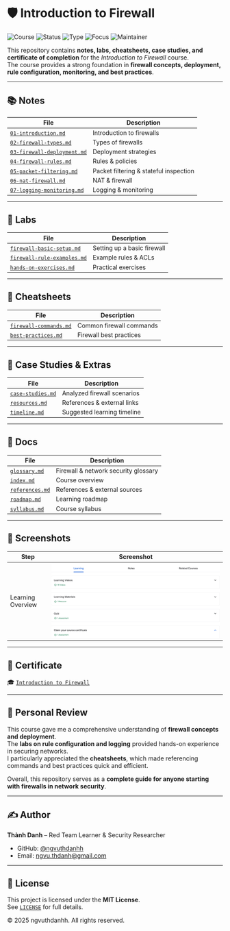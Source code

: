 # 🛡️ Introduction to Firewall  

![Course](https://img.shields.io/badge/Firewall-Introduction-darkblue?style=flat-square&logo=linux) ![Status](https://img.shields.io/badge/Status-Completed-brightgreen?style=flat-square&logo=verizon) ![Type](https://img.shields.io/badge/Type-Learning%20Project-orange?style=flat-square&logo=notion) ![Focus](https://img.shields.io/badge/Focus-Network%20Security-informational?style=flat-square&logo=defender) ![Maintainer](https://img.shields.io/badge/Maintainer-Thành%20Danh-blueviolet?style=flat-square&logo=github)  

This repository contains **notes, labs, cheatsheets, case studies, and certificate of completion** for the *Introduction to Firewall* course.  
The course provides a strong foundation in **firewall concepts, deployment, rule configuration, monitoring, and best practices**.  

---

## 📚 Notes  

| File | Description |
|------|-------------|
| [`01-introduction.md`](./notes/01-introduction.md) | Introduction to firewalls |
| [`02-firewall-types.md`](./notes/02-firewall-types.md) | Types of firewalls |
| [`03-firewall-deployment.md`](./notes/03-firewall-deployment.md) | Deployment strategies |
| [`04-firewall-rules.md`](./notes/04-firewall-rules.md) | Rules & policies |
| [`05-packet-filtering.md`](./notes/05-packet-filtering.md) | Packet filtering & stateful inspection |
| [`06-nat-firewall.md`](./notes/06-nat-firewall.md) | NAT & firewall |
| [`07-logging-monitoring.md`](./notes/07-logging-monitoring.md) | Logging & monitoring |

---

## 🧪 Labs  

| File | Description |
|------|-------------|
| [`firewall-basic-setup.md`](./labs/firewall-basic-setup.md) | Setting up a basic firewall |
| [`firewall-rule-examples.md`](./labs/firewall-rule-examples.md) | Example rules & ACLs |
| [`hands-on-exercises.md`](./labs/hands-on-exercises.md) | Practical exercises |

---

## 📑 Cheatsheets  

| File | Description |
|------|-------------|
| [`firewall-commands.md`](./cheatsheets/firewall-commands.md) | Common firewall commands |
| [`best-practices.md`](./cheatsheets/best-practices.md) | Firewall best practices |

---

## 🔬 Case Studies & Extras  

| File | Description |
|------|-------------|
| [`case-studies.md`](./extras/case-studies.md) | Analyzed firewall scenarios |
| [`resources.md`](./extras/resources.md) | References & external links |
| [`timeline.md`](./extras/timeline.md) | Suggested learning timeline |

---

## 📖 Docs  

| File | Description |
|------|-------------|
| [`glossary.md`](./docs/glossary.md) | Firewall & network security glossary |
| [`index.md`](./docs/index.md) | Course overview |
| [`references.md`](./docs/references.md) | References & external sources |
| [`roadmap.md`](./docs/roadmap.md) | Learning roadmap |
| [`syllabus.md`](./docs/syllabus.md) | Course syllabus |

---

## 📸 Screenshots  

| Step | Screenshot |
|------|------------|
| Learning Overview | ![](./screenshots/learning.png) |

---

## 📜 Certificate  

🎓 [`Introduction to Firewall`](./cert/Introduction%20to%20Firewall.jpg)  

---

## 📝 Personal Review  

This course gave me a comprehensive understanding of **firewall concepts and deployment**.  
The **labs on rule configuration and logging** provided hands-on experience in securing networks.  
I particularly appreciated the **cheatsheets**, which made referencing commands and best practices quick and efficient.  

Overall, this repository serves as a **complete guide for anyone starting with firewalls in network security**.  

---

## ✍️ Author  

**Thành Danh** – Red Team Learner & Security Researcher  

- GitHub: [@ngvuthdanhh](https://github.com/ngvuthdanhh)  
- Email: ngvu.thdanh@gmail.com  

---

## 📄 License  

This project is licensed under the **MIT License**.  
See [`LICENSE`](./LICENSE) for full details.  

© 2025 ngvuthdanhh. All rights reserved.  

